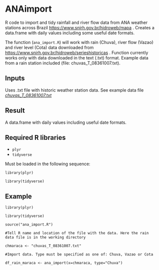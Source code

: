 # ANAimport
R code to import and tidy rainfall and river flow data from ANA weather stations across Brazil https://www.snirh.gov.br/hidroweb/mapa . Creates a data.frame with daily values including some useful date formats.

The function (`ana_import.R`) will work with rain (Chuva), river flow (Vazao) and river level (Cota) data downloaded from https://www.snirh.gov.br/hidroweb/serieshistoricas . Function currently works only with data downloaded in the text (.txt) format. Example data from a rain station included (file: chuvas_T_08361007.txt).

## Inputs
Uses .txt file with historic weather station data. See example data file 
<a href="https://github.com/darrennorris/ANAimport/blob/main/chuvas_T_08361007.txt"><em>chuvas_T_08361007.txt</em></a>
## Result
A data.frame with daily values including useful date formats.

## Required R libraries
- <code>plyr</code>
- <code>tidyverse</code>

Must be loaded in the following sequence:

`library(plyr)`

`library(tidyverse)`

## Example
`library(plyr)`

`library(tidyverse)`

`source("ana_import.R")`

`#Tell R name and location of the file with the data. Here the rain data file is in the working directory`

`chmaraca <- "chuvas_T_08361007.txt"`

`#Import data. Type must be specified as one of: Chuva, Vazao or Cota`

`df_rain_maraca <- ana_import(x=chmaraca, type="Chuva")`
